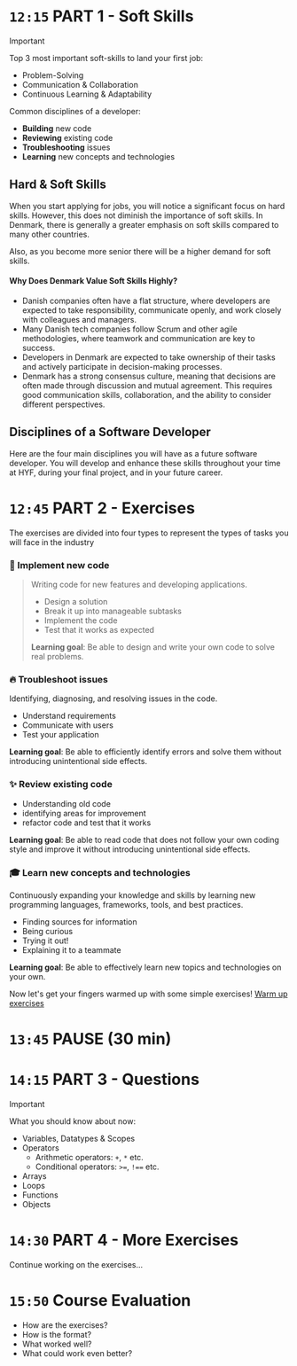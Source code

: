 

<!-- ------------------------------ PART 1 ----------------------------------- -->

# `12:15` PART 1 - Soft Skills

> [!IMPORTANT]
> Top 3 most important soft-skills to land your first job:
> * Problem-Solving
> * Communication & Collaboration
> * Continuous Learning & Adaptability
>
> Common disciplines of a developer:
> * **Building** new code
> * **Reviewing** existing code
> * **Troubleshooting** issues
> * **Learning** new concepts and technologies


## Hard & Soft Skills
When you start applying for jobs, you will notice a significant focus on hard skills. However, this does not diminish the importance of soft skills. In Denmark, there is generally a greater emphasis on soft skills compared to many other countries. 

Also, as you become more senior there will be a higher demand for soft skills.   

#### Why Does Denmark Value Soft Skills Highly?
* Danish companies often have a flat structure, where developers are expected to take responsibility, communicate openly, and work closely with colleagues and managers.
* Many Danish tech companies follow Scrum and other agile methodologies, where teamwork and communication are key to success.
* Developers in Denmark are expected to take ownership of their tasks and actively participate in decision-making processes.
* Denmark has a strong consensus culture, meaning that decisions are often made through discussion and mutual agreement. This requires good communication skills, collaboration, and the ability to consider different perspectives.

## Disciplines of a Software Developer
Here are the four main disciplines you will have as a future software developer. You will develop and enhance these skills throughout your time at HYF, during your final project, and in your future career.



<!-- ------------------------------ PART 2 ----------------------------------- -->

# `12:45` PART 2 - Exercises

The exercises are divided into four types to represent the types of tasks you will face in the industry

### 🧱 Implement new code
> Writing code for new features and developing applications.
> * Design a solution
> * Break it up into manageable subtasks
> * Implement the code
> * Test that it works as expected
> 
> **Learning goal**: Be able to design and write your own code to solve real problems.

### 🔥 Troubleshoot issues
Identifying, diagnosing, and resolving issues in the code.
* Understand requirements
* Communicate with users
* Test your application

**Learning goal**: Be able to efficiently identify errors and solve them without introducing unintentional side effects. 

### ✨ Review existing code 
 * Understanding old code
 * identifying areas for improvement
 * refactor code and test that it works

**Learning goal**: Be able to read code that does not follow your own coding style and improve it without introducing unintentional side effects.

### 🎓 Learn new concepts and technologies
Continuously expanding your knowledge and skills by learning new programming languages, frameworks, tools, and best practices.
* Finding sources for information
* Being curious
* Trying it out!
* Explaining it to a teammate

 **Learning goal**: Be able to effectively learn new topics and technologies on your own.

Now let's get your fingers warmed up with some simple exercises!
[Warm up exercises](./warmup.md) 


<!-- ------------------------------ PAUSE ----------------------------------- -->

# `13:45` PAUSE (30 min)

<!-- ------------------------------ PART 3 ----------------------------------- -->



# `14:15` PART 3 - Questions

> [!IMPORTANT]
> What you should know about now:
> * Variables, Datatypes & Scopes
> * Operators
>   * Arithmetic operators:  `+`, `*` etc.
>   * Conditional operators: `>=`, `!==` etc.
> * Arrays
> * Loops
> * Functions
> * Objects


<!-- ------------------------------ PART 4 ----------------------------------- -->

# `14:30` PART 4 - More Exercises

Continue working on the exercises...


# `15:50` Course Evaluation
* How are the exercises?
* How is the format?
* What worked well?
* What could work even better?